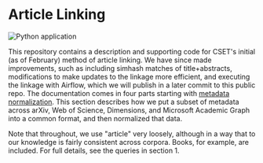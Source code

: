 # Article Linking
![Python application](https://github.com/georgetown-cset/article-linking/workflows/Python%20application/badge.svg)

This repository contains a description and supporting code for CSET's initial (as of February) method of 
article linking. We have since made improvements, such as including simhash matches of title+abstracts,
modifications to make updates to the linkage more efficient, and executing the linkage with Airflow, which
we will publish in a later commit to this public repo. The documentation comes in four parts starting with
 [metadata normalization](methods_documentation/0_metadata_table_generation.md). This section describes
how we put a subset of metadata across arXiv, Web of Science, Dimensions, and Microsoft Academic
Graph into a common format, and then normalized that data.

Note that throughout, we use "article" very loosely, although in a way that to our knowledge is fairly
consistent across corpora. Books, for example, are included. For full details, see the queries in section 1.
